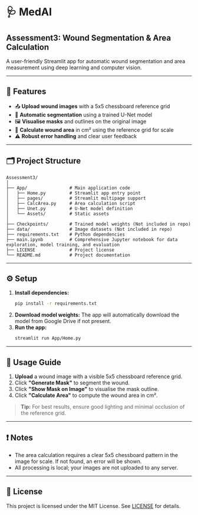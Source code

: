# 🩺 MedAI 
## Assessment3: Wound Segmentation & Area Calculation

A user-friendly Streamlit app for automatic wound segmentation and area measurement using deep learning and computer vision.

---

## 🚀 Features

- 📤 **Upload wound images** with a 5x5 chessboard reference grid
- 🤖 **Automatic segmentation** using a trained U-Net model
- 🖼️ **Visualise masks** and outlines on the original image
- 📏 **Calculate wound area** in cm² using the reference grid for scale
- ⚠️ **Robust error handling** and clear user feedback

---

## 🗂️ Project Structure

```
Assessment3/
│
├── App/                # Main application code
│   ├── Home.py         # Streamlit app entry point
│   ├── pages/          # Streamlit multipage support
│   ├── CalcArea.py     # Area calculation script
│   ├── Unet.py         # U-Net model definition
│   └── Assets/         # Static assets
│
├── Checkpoints/        # Trained model weights (Not included in repo)
├── data/               # Image datasets (Not included in repo)
├── requirements.txt    # Python dependencies
├── main.ipynb          # Comprehensive Jupyter notebook for data exploration, model training, and evaluation
├── LICENSE             # Project license
└── README.md           # Project documentation
```

---

## ⚙️ Setup

1. **Install dependencies:**
   ```bash
   pip install -r requirements.txt
   ```
2. **Download model weights:**
   The app will automatically download the model from Google Drive if not present.
3. **Run the app:**
   ```bash
   streamlit run App/Home.py
   ```

---

## 📝 Usage Guide

1. **Upload** a wound image with a visible 5x5 chessboard reference grid.
2. Click **"Generate Mask"** to segment the wound.
3. Click **"Show Mask on Image"** to visualise the mask outline.
4. Click **"Calculate Area"** to compute the wound area in cm².

> **Tip:** For best results, ensure good lighting and minimal occlusion of the reference grid.

---

## ❗ Notes

- The area calculation requires a clear 5x5 chessboard pattern in the image for scale. If not found, an error will be shown.
- All processing is local; your images are not uploaded to any server.

---

## 📄 License

This project is licensed under the MIT License. See [LICENSE](LICENSE) for details.

